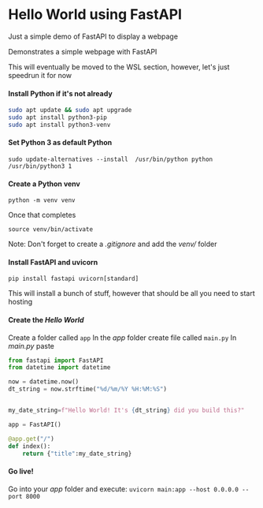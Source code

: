 # Hello World using FastAPI


Just a simple demo of FastAPI to display a webpage

Demonstrates a simple webpage with FastAPI


This will eventually be moved to the WSL section, however, let's just speedrun it for now

#### Install Python if it's not already
```bash
sudo apt update && sudo apt upgrade
sudo apt install python3-pip
sudo apt install python3-venv

```
#### Set Python 3 as default Python
```sudo update-alternatives --install  /usr/bin/python python /usr/bin/python3 1```

#### Create a Python venv

```python -m venv venv```

Once that completes

```source venv/bin/activate```

Note: Don't forget to create a *.gitignore* and add the *venv/* folder 

#### Install FastAPI and uvicorn

```pip install fastapi uvicorn[standard]```

This will install a bunch of stuff, however that should be all you need to start hosting

#### Create the *Hello World*

Create a folder called ```app```
In the *app* folder create file called ```main.py```
In *main.py* paste

```python
from fastapi import FastAPI
from datetime import datetime

now = datetime.now()
dt_string = now.strftime("%d/%m/%Y %H:%M:%S")


my_date_string=f"Hello World! It's {dt_string} did you build this?"

app = FastAPI()

@app.get("/")
def index():
    return {"title":my_date_string}

```

#### Go live!

Go into your *app* folder and execute: ```uvicorn main:app --host 0.0.0.0 --port 8000```